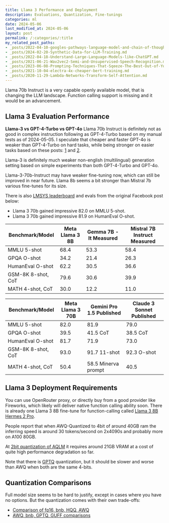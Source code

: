 ```yaml
---
title: Llama 3 Performance and Deployment
description: Evaluations, Quantization, Fine-tunings
categories: ml
date: 2024-05-06
last_modified_at: 2024-05-06
layout: post
permalink: /:categories/:title
my_related_post_paths:
- _posts/2022-04-10-googles-pathways-language-model-and-chain-of-thought.md
- _posts/2024-02-20-Synthetic-Data-for-LLM-Training.md
- _posts/2022-04-18-Understand-Large-Language-Models-like-ChatGPT.md
- _posts/2021-06-21-Wav2vec2-Semi-and-Unsupervised-Speech-Recognition.md
- _posts/2023-06-08-Prompting-Techniques-That-Sqeeze-The-Best-Out-of-Your-LLM.md
- _posts/2021-10-04-electra-4x-cheaper-bert-training.md
- _posts/2020-11-29-Lambda-Networks-Transform-Self-Attention.md
---
```


Llama 70b Instruct is a very capable openly available model, that is changing the LLM landscape.
Function calling support is missing and it would be an advancement.


## Llama 3 Evaluation Performance

**Llama-3 vs GPT-4-Turbo vs GPT-4o**
Llama 70b Instruct is definitely not as good in complex instruction following as GPT-4-Turbo based on my manual tests as of 2024-05-05.
I speculate that cheaper and faster GPT-4o is weaker than GPT-4-Turbo on hard tasks, while being stronger on easier tasks based on these posts: [1](https://livecodebench.github.io/leaderboard.html)
and [2](https://x.com/bindureddy/status/1790127425705120149).

Llama-3 is definitely much weaker non-english (multilingual) generation setting based on simple experiments than both GPT-4-Turbo and GPT-4o.

Llama-3-70b-Instruct may have weaker fine-tuning now, which can still be improved in near future. Llama 8b seems a bit stronger than Mistral 7b various fine-tunes for its size.

There is also [LMSYS leaderboard](https://chat.lmsys.org/?arena) and evals from the original Facebook post below:

- Llama 3 70b gained impressive 82.0 on MMLU 5-shot.
- Llama 3 70b gained impressive 81.9 on HumanEval O-shot.

| Benchmark/Model    |Meta Llama 3 8B|Gemma 7B - It Measured|Mistral 7B Instruct Measured|
|--------------------|---------------|----------------------|----------------------------|
| MMLU 5-shot        |68.4           |53.3                  |58.4                        |
| GPQA O-shot        |34.2           |21.4                  |26.3                        |
| HumanEval O-shot   |62.2           |30.5                  |36.6                        |
| GSM-8K 8-shot, CoT |79.6           |30.6                  |39.9                        |
| MATH 4-shot, CoT   |30.0           |12.2                  |11.0                        |

| Benchmark/Model    |Meta Llama 3 70B|Gemini Pro 1.5 Published|Claude 3 Sonnet Published|
|--------------------|----------------|------------------------|-------------------------|
| MMLU 5-shot        |82.0            |81.9                    |79.0                     |
| GPQA O-shot        |39.5            |41.5 CoT                |38.5 CoT                 |
| HumanEval O-shot   |81.7            |71.9                    |73.0                     |
| GSM-8K 8-shot, CoT |93.0            |91.7 11-shot            |92.3 O-shot              |
| MATH 4-shot, CoT   |50.4            |58.5 Minerva prompt     |40.5                     |



## Llama 3 Deployment Requirements

You can use OpenRouter proxy, or directly buy from a good provider like Fireworks, which likely will deliver native function calling ability soon.
There is already one Llama 3 8B fine-tune for function-calling called [Llama 3 8B Hermes 2 Pro](https://huggingface.co/NousResearch/Hermes-2-Pro-Llama-3-8B).

People report that when AWQ-Quantized to 4bit of around 40GB ram the inferring speed is around 30 tokens/second on 2x4090s and probably more on A100 80GB.

At [2bit quantization of AQLM](https://huggingface.co/ISTA-DASLab/Meta-Llama-3-70B-Instruct-AQLM-2Bit-1x16) it requires around 21GB VRAM at a cost of quite high performance degradation so far.

Note that there is [GPTQ](https://arxiv.org/html/2306.00978v4) quantization, but it should be slower and worse than AWQ when both are the same 4-bits.



## Quantization Comparisons
Full model size seems to be hard to justify, except in cases where you have no options.
But the quantization comes with their own trade-offs:
- [Comparison of fp16, bnb, HQQ, AWQ](https://github.com/huggingface/quanto/pull/128)
- [AWQ, bnb, GPTQ, GUFF comparisons](https://github.com/ml-explore/mlx/issues/135)
